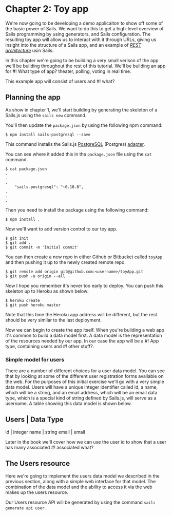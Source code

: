 # Chapter 2: Toy app

We're now going to be developing a demo applicaiton to show off some of
the basic power of Sails. We want to do this to get a high-level
overview of Sails programming by using generators, and Sails
configuration. The resulting toy app will allow us to interact with it
through URLs, giving us insight into the structure of a Sails app, and
an example of [*REST architecture*](http://rest.elkstein.org/) usin
Sails.

In this chapter we're going to be building a very small verison of the
app we'll be building throughout the rest of this tutorial. We'll be
building an app for #! What type of app? theater, polling, voting in
real time.
 
This example app will consist of users and #! what? 

## Planning the app

As show in chapter 1, we'll start building by generating the skeleton of
a Sails.js using the `sails new` command. 

You'll then update the `package.json` by using the following npm
command: 

```
$ npm install sails-postgresql --save
```

This command installs the Sails.js
[PostgreSQL](http://en.wikipedia.org/wiki/PostgreSQL) (Postgres) 
[adapter](https://github.com/balderdashy/sails-postgresql).

You can see where it added this in the `package.json` file using the
`cat` command.

```
$ cat package.json
.
.
.
    "sails-postgresql": "~0.10.8",
.
.
.
```

Then you need to install the package using the following command:

```
$ npm install .
```

Now we'll want to add version control to our toy app.

```
$ git init
$ git add .
$ git commit -m 'Initial commit'
```

You can then create a new repo in either Github or Bitbucket called
`toyApp` and then pushing it up to the newly created remote repo.

```
$ git remote add origin git@github.com:<username>/toyApp.git
$ git push -u origin --all
```

Now I hope you remember it's never too early to deploy. You can push
this skeleton up to Heroku as shown below:

```
$ heroku create
$ git push heroku master
```

Note that this time the Heroku app address will be different, but the
rest should be very similar to the last deployment.

Now we can begin to create the app itself. When you're building a web
app it's common to build a data model first. A data model is the
representation of the resources needed by our app. In our case the app
will be a #! App type, containing users and #! other stuff?. 

### Simple model for users

There are a number of different choices for a user data model. You can
see that by looking at some of the different user registration forms
available on the web. For the purposes of this initial exercise we'll
go with a very simple data model. Users will have a unique integer
identifier called id, a name, which will be a string, and an email
address, which will be an email data type, which is a special kind of
string defined by Sails.js, will serve as a username. A table showing
this data model is shown below.

Users | Data Type
-----------
id | integer
name | string
email | email

Later in the book we'll cover how we can use the user id to show that a
user has many associated #! associated what?

## The Users resource
Here we're going to implement the users data model we described in the
previous section, along with a simple web interface for that model. The
combination of the data model and the ability to access it via the web
makes up the users resource.

Our Users resource API will be generated by using the command `sails
generate api user`.
